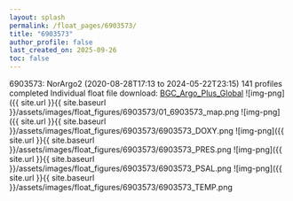 ```yaml
---
layout: splash
permalink: /float_pages/6903573/
title: "6903573"
author_profile: false
last_created_on: 2025-09-26
toc: false
---
```

 
6903573: NorArgo2 (2020-08-28T17:13 to 2024-05-22T23:15)
141 profiles completed
Individual float file download: [BGC_Argo_Plus_Global](https://ftp.soest.hawaii.edu/bgc_argo_plus/Individual_Floats/outliers_removed/6903573_Sprof_processed.nc)
![img-png]({{ site.url }}{{ site.baseurl }}/assets/images/float_figures/6903573/01_6903573_map.png
![img-png]({{ site.url }}{{ site.baseurl }}/assets/images/float_figures/6903573/6903573_DOXY.png
![img-png]({{ site.url }}{{ site.baseurl }}/assets/images/float_figures/6903573/6903573_PRES.png
![img-png]({{ site.url }}{{ site.baseurl }}/assets/images/float_figures/6903573/6903573_PSAL.png
![img-png]({{ site.url }}{{ site.baseurl }}/assets/images/float_figures/6903573/6903573_TEMP.png
